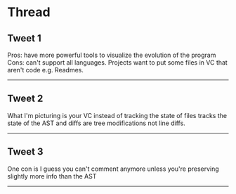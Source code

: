 # Thread

## Tweet 1

Pros: have more powerful tools to visualize the evolution of the program Cons: can't support all languages. Projects want to put some files in VC that aren't code e.g. Readmes.

---

## Tweet 2

What I'm picturing is your VC instead of tracking the state of files tracks the state of the AST and diffs are tree modifications not line diffs.

---

## Tweet 3

One con is I guess you can't comment anymore unless you're preserving slightly more info than the AST

---

